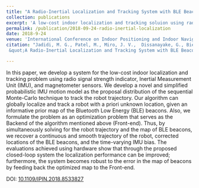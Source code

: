 ```yaml
---
title: "A Radio-Inertial Localization and Tracking System with BLE Beacons Prior Maps"
collection: publications
excerpt: 'A low-cost indoor localization and tracking soluion using radio signal strength indicator, Inertial Measurement Unit (IMU), and magnetometer sensors. '
permalink: /publication/2018-09-24-radio-inertial-localization
date: 2018-9-24
venue: 'International Conference on Indoor Positioning and Indoor Navigation (IPIN)'
citation: "Jadidi, M. G., Patel, M., Miro, J. V.,  Dissanayake, G., Biehl, J.T. & Girgensohn, A.
 &quot;A Radio-Inertial Localization and Tracking System with BLE Beacons Prior Maps,&quot; <i>International Conference on Indoor Positioning and Indoor Navigation (IPIN '18)</i>, Nantes, 2018, pp. 206-212."

---
```

In this paper, we develop a system for the low-cost indoor localization and tracking problem using radio signal strength indicator, Inertial Measurement Unit (IMU), and magnetometer sensors. We develop a novel and simplified probabilistic IMU motion model as the proposal distribution of the sequential Monte-Carlo technique to track the robot trajectory. Our algorithm can globally localize and track a robot with a priori unknown location, given an informative prior map of the Bluetooth Low Energy (BLE) beacons. Also, we formulate the problem as an optimization problem that serves as the Backend of the algorithm mentioned above (Front-end). Thus, by simultaneously solving for the robot trajectory and the map of BLE beacons, we recover a continuous and smooth trajectory of the robot, corrected locations of the BLE beacons, and the time-varying IMU bias. The evaluations achieved using hardware show that through the proposed closed-loop system the localization performance can be improved; furthermore, the system becomes robust to the error in the map of beacons by feeding back the optimized map to the Front-end.

DOI: [10.1109/IPIN.2018.8533827](https://doi.org/10.1109/IPIN.2018.8533827)
